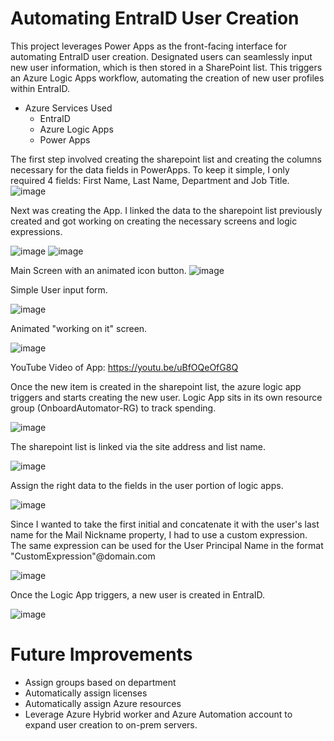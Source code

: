 # Automating EntraID User Creation 

This project leverages Power Apps as the front-facing interface for automating EntraID user creation. Designated users can seamlessly input new user information, which is then stored in a SharePoint list. This triggers an Azure Logic Apps workflow, automating the creation of new user profiles within EntraID.

* Azure Services Used
    * EntraID
    * Azure Logic Apps
    * Power Apps

The first step involved creating the sharepoint list and creating the columns necessary for the data fields in PowerApps. To keep it simple, I only required 4 fields: First Name, Last Name, Department and Job Title.
   ![image](https://github.com/zus119/AzureOnboard/assets/51805317/7c73c482-c0f2-4132-973d-ce107bf7228c)

   Next was creating the App. I linked the data to the sharepoint list previously created and got working on creating the necessary screens and logic expressions.
   
   ![image](https://github.com/zus119/AzureOnboard/assets/51805317/743e22c9-cecb-4447-9502-c0ef95f09f5f) ![image](https://github.com/zus119/AzureOnboard/assets/51805317/38fd032b-3a88-4c3e-8f04-e059441d8086)

Main Screen with an animated icon button.
![image](https://github.com/zus119/AzureOnboard/assets/51805317/99f1bef2-6ef3-4b60-adc7-cf6b2388ba55)

Simple User input form.

![image](https://github.com/zus119/AzureOnboard/assets/51805317/5827322e-b8ac-449b-8b3d-e24a83994f77)

Animated "working on it" screen.

![image](https://github.com/zus119/AzureOnboard/assets/51805317/65a3fac6-9640-4e97-bb21-3d9c60ecba87)

YouTube Video of App:
https://youtu.be/uBfOQeOfG8Q



Once the new item is created in the sharepoint list, the azure logic app triggers and starts creating the new user. Logic App sits in its own resource group (OnboardAutomator-RG) to track spending.

![image](https://github.com/zus119/AzureOnboard/assets/51805317/438d9048-ded2-4961-800c-da1a6b082fa2)


The sharepoint list is linked via the site address and list name.

![image](https://github.com/zus119/AzureOnboard/assets/51805317/d1e38f87-0ec6-4024-b38c-ed6cc7860f71)


Assign the right data to the fields in the user portion of logic apps.

![image](https://github.com/zus119/AzureOnboard/assets/51805317/89898c5e-4166-4079-9676-30b01229a1c4)

Since I wanted to take the first initial and concatenate it with the user's last name for the Mail Nickname property, I had to use a custom expression.
The same expression can be used for the User Principal Name in the format "CustomExpression"@domain.com

![image](https://github.com/zus119/AzureOnboard/assets/51805317/b1ec99b2-598a-4b31-bccb-0c47b50150c4)

Once the Logic App triggers, a new user is created in EntraID.

![image](https://github.com/zus119/AzureOnboard/assets/51805317/77318639-5645-4247-b11b-b2c7d308135d)

# Future Improvements

* Assign groups based on department
* Automatically assign licenses
* Automatically assign Azure resources
* Leverage Azure Hybrid worker and Azure Automation account to expand user creation to on-prem servers.








